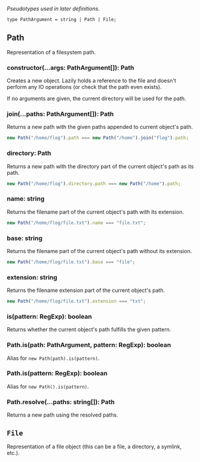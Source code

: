 *Pseudotypes used in later definitions.*

```
type PathArgument = string | Path | File;
```

## Path

Representation of a filesystem path.

### constructor(...args: PathArgument[]): Path

Creates a new object. Lazily holds a reference to the file and doesn't perform
any IO operations (or check that the path even exists).

If no arguments are given, the current directory will be used for the path.

### join(...paths: PathArgument[]): Path

Returns a new path with the given paths appended to current object's path.

```js
new Path("/home/flog").path === new Path("/home").join("flog").path;
```

### directory: Path
Returns a new path with the directory part of the current object's path as
its path.

```js
new Path("/home/flog").directory.path === new Path("/home").path;
```

### name: string
Returns the filename part of the current object's path with its extension.

```js
new Path("/home/flog/file.txt").name === "file.txt";
```

### base: string
Returns the filename part of the current object's path without its extension.

```js
new Path("/home/flog/file.txt").base === "file";
```

### extension: string
Returns the filename extension part of the current object's path.

```js
new Path("/home/flog/file.txt").extension === "txt";
```

### is(pattern: RegExp): boolean
Returns whether the current object's path fulfills the given pattern.

### Path.is(path: PathArgument, pattern: RegExp): boolean
Alias for `new Path(path).is(pattern)`.

### Path.is(pattern: RegExp): boolean
Alias for `new Path().is(pattern)`.

### Path.resolve(...paths: string[]): Path
Returns a new path using the resolved paths.

## `File`

Representation of a file object (this can be a file, a directory, a symlink,
etc.).
